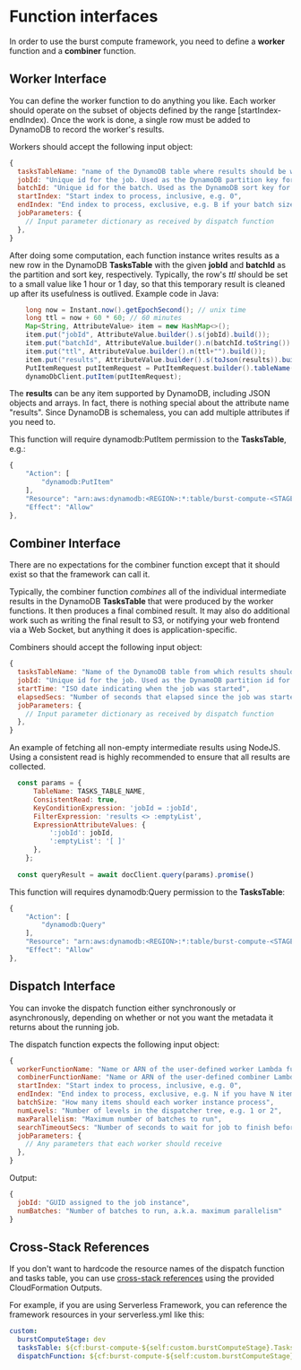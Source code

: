 # Function interfaces

In order to use the burst compute framework, you need to define a **worker** function and a **combiner** function. 

## Worker Interface

You can define the worker function to do anything you like. Each worker should operate on the subset of objects defined by the range [startIndex-endIndex). Once the work is done, a single row must be added to DynamoDB to record the worker's results. 

Workers should accept the following input object:
```javascript
{
  tasksTableName: "name of the DynamoDB table where results should be written"
  jobId: "Unique id for the job. Used as the DynamoDB partition key for the results.",
  batchId: "Unique id for the batch. Used as the DynamoDB sort key for the results.",
  startIndex: "Start index to process, inclusive, e.g. 0",
  endIndex: "End index to process, exclusive, e.g. B if your batch size is B",
  jobParameters: {
    // Input parameter dictionary as received by dispatch function
  },
}
```

After doing some computation, each function instance writes results as a new row in the DynamoDB **TasksTable** with the given **jobId** and **batchId** as the partition and sort key, respectively. Typically, the row's *ttl* should be set to a small value like 1 hour or 1 day, so that this temporary result is cleaned up after its usefulness is outlived. Example code in Java:
```java
    long now = Instant.now().getEpochSecond(); // unix time
    long ttl = now + 60 * 60; // 60 minutes
    Map<String, AttributeValue> item = new HashMap<>();
    item.put("jobId", AttributeValue.builder().s(jobId).build());
    item.put("batchId", AttributeValue.builder().n(batchId.toString()).build());
    item.put("ttl", AttributeValue.builder().n(ttl+"").build());
    item.put("results", AttributeValue.builder().s(toJson(results)).build());
    PutItemRequest putItemRequest = PutItemRequest.builder().tableName(tableName).item(item).build();
    dynamoDbClient.putItem(putItemRequest);
```

The **results** can be any item supported by DynamoDB, including JSON objects and arrays. In fact, there is nothing special about the attribute name "results". Since DynamoDB is schemaless, you can add multiple attributes if you need to. 

This function will require dynamodb:PutItem permission to the **TasksTable**, e.g.:

```javascript
{
    "Action": [
        "dynamodb:PutItem"
    ],
    "Resource": "arn:aws:dynamodb:<REGION>:*:table/burst-compute-<STAGE>-tasks",
    "Effect": "Allow"
},
```

## Combiner Interface

There are no expectations for the combiner function except that it should exist so that the framework can call it. 

Typically, the combiner function *combines* all of the individual intermediate results in the DynamoDB **TasksTable** that were produced by the worker functions. It then produces a final combined result. It may also do additional work such as writing the final result to S3, or notifying your web frontend via a Web Socket, but anything it does is application-specific. 

Combiners should accept the following input object:
```javascript
{
  tasksTableName: "Name of the DynamoDB table from which results should be read",
  jobId: "Unique id for the job. Used as the DynamoDB partition id for querying the tasks table.",
  startTime: "ISO date indicating when the job was started",
  elapsedSecs: "Number of seconds that elapsed since the job was started",
  jobParameters: {
    // Input parameter dictionary as received by dispatch function
  },
}
```

An example of fetching all non-empty intermediate results using NodeJS. Using a consistent read is highly recommended to ensure that all results are collected.
```javascript
  const params = {
      TableName: TASKS_TABLE_NAME,
      ConsistentRead: true,
      KeyConditionExpression: 'jobId = :jobId',
      FilterExpression: 'results <> :emptyList',
      ExpressionAttributeValues: {
          ':jobId': jobId,
          ':emptyList': '[ ]'
      },
    };
    
  const queryResult = await docClient.query(params).promise()
```

This function will requires dynamodb:Query permission to the **TasksTable**:
```javascript
{
    "Action": [
        "dynamodb:Query"
    ],
    "Resource": "arn:aws:dynamodb:<REGION>:*:table/burst-compute-<STAGE>-tasks",
    "Effect": "Allow"
},
```

## Dispatch Interface

You can invoke the dispatch function either synchronously or asynchronously, depending on whether or not you want the metadata it returns about the running job.

The dispatch function expects the following input object:
```javascript
{
  workerFunctionName: "Name or ARN of the user-defined worker Lambda function",
  combinerFunctionName: "Name or ARN of the user-defined combiner Lambda function",
  startIndex: "Start index to process, inclusive, e.g. 0",
  endIndex: "End index to process, exclusive, e.g. N if you have N items to process",
  batchSize: "How many items should each worker instance process",
  numLevels: "Number of levels in the dispatcher tree, e.g. 1 or 2",
  maxParallelism: "Maximum number of batches to run",
  searchTimeoutSecs: "Number of seconds to wait for job to finish before ending with a timeout",
  jobParameters: {
    // Any parameters that each worker should receive
  },
}
```

Output:
```javascript
{
  jobId: "GUID assigned to the job instance",
  numBatches: "Number of batches to run, a.k.a. maximum parallelism"
}
```

## Cross-Stack References

If you don't want to hardcode the resource names of the dispatch function and tasks table, you can use [cross-stack references](https://docs.aws.amazon.com/AWSCloudFormation/latest/UserGuide/outputs-section-structure.html) using the provided CloudFormation Outputs. 

For example, if you are using Serverless Framework, you can reference the framework resources in your serverless.yml like this:
```yaml
custom:
  burstComputeStage: dev
  tasksTable: ${cf:burst-compute-${self:custom.burstComputeStage}.TasksTable}
  dispatchFunction: ${cf:burst-compute-${self:custom.burstComputeStage}.DispatchLambdaFunction}
```
